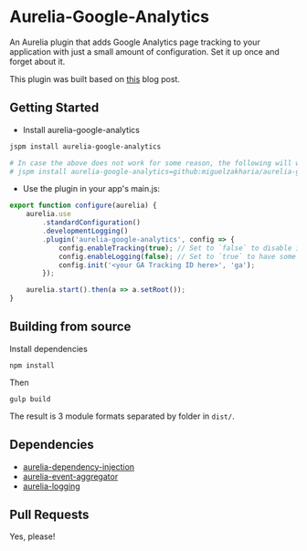 # Aurelia-Google-Analytics
An Aurelia plugin that adds Google Analytics page tracking to your application with just a small amount of configuration. Set it up once and forget about it.

This plugin was built based on [this](https://mjau-mjau.com/blog/ajax-universal-analytics/) blog post.

## Getting Started

* Install aurelia-google-analytics

```bash
jspm install aurelia-google-analytics

# In case the above does not work for some reason, the following will work:
# jspm install aurelia-google-analytics=github:miguelzakharia/aurelia-google-analytics
```

* Use the plugin in your app's main.js:

```javascript
export function configure(aurelia) {
    aurelia.use
        .standardConfiguration()
        .developmentLogging()
        .plugin('aurelia-google-analytics', config => {
			config.enableTracking(true); // Set to `false` to disable in non-production environments.
			config.enableLogging(false); // Set to `true` to have some log messages appear in the browser console.
			config.init('<your GA Tracking ID here>', 'ga');
		});

    aurelia.start().then(a => a.setRoot());
}
```

## Building from source

Install dependencies

```shell
npm install
```

Then

```shell
gulp build
```

The result is 3 module formats separated by folder in `dist/`.

## Dependencies

* [aurelia-dependency-injection](https://github.com/aurelia/dependency-injection)
* [aurelia-event-aggregator](https://github.com/aurelia/event-aggregator)
* [aurelia-logging](https://github.com/aurelia/logging)

## Pull Requests

Yes, please!
